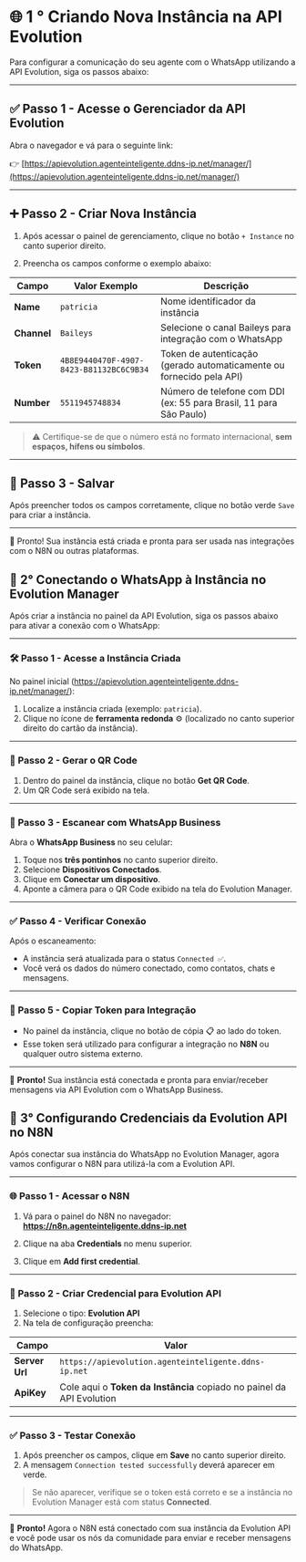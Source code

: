 # 🌐 1 ° Criando Nova Instância na API Evolution

Para configurar a comunicação do seu agente com o WhatsApp utilizando a API Evolution, siga os passos abaixo:

---

## ✅ Passo 1 - Acesse o Gerenciador da API Evolution

Abra o navegador e vá para o seguinte link:

👉 [https://apievolution.agenteinteligente.ddns-ip.net/manager/](https://apievolution.agenteinteligente.ddns-ip.net/manager/)

---

## ➕ Passo 2 - Criar Nova Instância

1. Após acessar o painel de gerenciamento, clique no botão `+ Instance` no canto superior direito.

2. Preencha os campos conforme o exemplo abaixo:

| Campo     | Valor Exemplo                           | Descrição                                                                 |
|-----------|------------------------------------------|--------------------------------------------------------------------------|
| **Name**  | `patricia`                               | Nome identificador da instância                                          |
| **Channel** | `Baileys`                             | Selecione o canal Baileys para integração com o WhatsApp                 |
| **Token** | `4B8E9440470F-4907-8423-B81132BC6C9B34`     | Token de autenticação (gerado automaticamente ou fornecido pela API)     |
| **Number**| `5511945748834`                          | Número de telefone com DDI (ex: 55 para Brasil, 11 para São Paulo)       |

> ⚠️ Certifique-se de que o número está no formato internacional, **sem espaços, hífens ou símbolos**.

---

## 💾 Passo 3 - Salvar

Após preencher todos os campos corretamente, clique no botão verde `Save` para criar a instância.

---

🎉 Pronto! Sua instância está criada e pronta para ser usada nas integrações com o N8N ou outras plataformas.




## 🔗 2° Conectando o WhatsApp à Instância no Evolution Manager

Após criar a instância no painel da API Evolution, siga os passos abaixo para ativar a conexão com o WhatsApp:

---

### 🛠️ Passo 1 - Acesse a Instância Criada

No painel inicial (https://apievolution.agenteinteligente.ddns-ip.net/manager/):

1. Localize a instância criada (exemplo: `patricia`).
2. Clique no ícone de **ferramenta redonda** ⚙️ (localizado no canto superior direito do cartão da instância).

---

### 📲 Passo 2 - Gerar o QR Code

1. Dentro do painel da instância, clique no botão **Get QR Code**.
2. Um QR Code será exibido na tela.

---

### 📱 Passo 3 - Escanear com WhatsApp Business

Abra o **WhatsApp Business** no seu celular:

1. Toque nos **três pontinhos** no canto superior direito.
2. Selecione **Dispositivos Conectados**.
3. Clique em **Conectar um dispositivo**.
4. Aponte a câmera para o QR Code exibido na tela do Evolution Manager.

---

### ✅ Passo 4 - Verificar Conexão

Após o escaneamento:

- A instância será atualizada para o status `Connected ✅`.
- Você verá os dados do número conectado, como contatos, chats e mensagens.

---

### 🧩 Passo 5 - Copiar Token para Integração

- No painel da instância, clique no botão de cópia 📋 ao lado do token.
- Esse token será utilizado para configurar a integração no **N8N** ou qualquer outro sistema externo.

---

📘 **Pronto!** Sua instância está conectada e pronta para enviar/receber mensagens via API Evolution com o WhatsApp Business.




## 🔐 3° Configurando Credenciais da Evolution API no N8N

Após conectar sua instância do WhatsApp no Evolution Manager, agora vamos configurar o N8N para utilizá-la com a Evolution API.

---

### 🌐 Passo 1 - Acessar o N8N

1. Vá para o painel do N8N no navegador:
**https://n8n.agenteinteligente.ddns-ip.net**

2. Clique na aba **Credentials** no menu superior.
3. Clique em **Add first credential**.

---

### 🧩 Passo 2 - Criar Credencial para Evolution API

1. Selecione o tipo: **Evolution API**
2. Na tela de configuração preencha:

| Campo        | Valor                                                   |
|--------------|----------------------------------------------------------|
| **Server Url** | `https://apievolution.agenteinteligente.ddns-ip.net` |
| **ApiKey**     | Cole aqui o **Token da Instância** copiado no painel da API Evolution |

---

### ✅ Passo 3 - Testar Conexão

1. Após preencher os campos, clique em **Save** no canto superior direito.
2. A mensagem `Connection tested successfully` deverá aparecer em verde.

> Se não aparecer, verifique se o token está correto e se a instância no Evolution Manager está com status **Connected**.

---

🔗 **Pronto!** Agora o N8N está conectado com sua instância da Evolution API e você pode usar os nós da comunidade para enviar e receber mensagens do WhatsApp.


